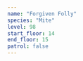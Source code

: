 ```yaml
---
name: "Forgiven Folly"
species: "Mite"
level: 98
start_floor: 14
end_floor: 15
patrol: false
---
```


